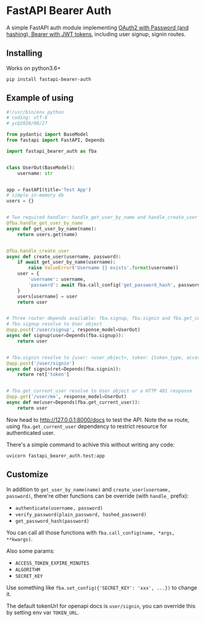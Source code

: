 # FastAPI Bearer Auth

A simple FastAPI auth module implementing [OAuth2 with Password (and hashing), Bearer with JWT tokens](https://fastapi.tiangolo.com/tutorial/security/oauth2-jwt/), including user signup, signin routes.


## Installing

Works on python3.6+

```shell
pip install fastapi-bearer-auth
```


## Example of using

```python
#!/usr/bin/env python
# coding: utf-8
# yc@2020/08/27

from pydantic import BaseModel
from fastapi import FastAPI, Depends

import fastapi_bearer_auth as fba


class UserOut(BaseModel):
    username: str


app = FastAPI(title='Test App')
# simple in-memory db
users = {}


# Two required handler: handle_get_user_by_name and handle_create_user
@fba.handle_get_user_by_name
async def get_user_by_name(name):
    return users.get(name)


@fba.handle_create_user
async def create_user(username, password):
    if await get_user_by_name(username):
        raise ValueError('Username {} exists'.format(username))
    user = {
        'username': username,
        'password': await fba.call_config('get_password_hash', password),
    }
    users[username] = user
    return user


# Three router depends available: fba.signup, fba.signin and fba.get_current_user
# fba.signup resolve to User object
@app.post('/user/signup', response_model=UserOut)
async def signup(user=Depends(fba.signup)):
    return user


# fba.signin resolve to {user: <user_object>, token: {token_type, access_token}}
@app.post('/user/signin')
async def signin(ret=Depends(fba.signin)):
    return ret['token']


# fba.get_current_user resolve to User object or a HTTP 401 response
@app.get('/user/me', response_model=UserOut)
async def me(user=Depends(fba.get_current_user)):
    return user
```

Now head to http://127.0.0.1:8000/docs to test the API. Note the `me` route, using `fba.get_current_user` dependency to restrict resource for authenticated user.

There's a simple command to achive this without writing any code:

```shell
uvicorn fastapi_bearer_auth.test:app
```


## Customize

In addition to `get_user_by_name(name)` and `create_user(username, password)`, there're other functions can be override (with `handle_` prefix):

- `authenticate(username, password)`
- `verify_password(plain_password, hashed_password)`
- `get_password_hash(password)`

You can call all those functions with `fba.call_config(name, *args, **kwargs)`.


Also some params:

- `ACCESS_TOKEN_EXPIRE_MINUTES`
- `ALGORITHM`
- `SECRET_KEY`

Use something like `fba.set_config({'SECRET_KEY': 'xxx', ...})` to change it.


The default tokenUrl for openapi docs is `user/signin`, you can override this by setting env var `TOKEN_URL`.
